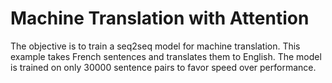 # Machine Translation with Attention
The objective is to train a seq2seq model for machine translation. This example takes French sentences and translates them to English. The model is trained on only 30000 sentence pairs to favor speed over performance.
